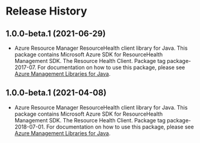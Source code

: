 # Release History

## 1.0.0-beta.1 (2021-06-29)

- Azure Resource Manager ResourceHealth client library for Java. This package contains Microsoft Azure SDK for ResourceHealth Management SDK. The Resource Health Client. Package tag package-2017-07. For documentation on how to use this package, please see [Azure Management Libraries for Java](https://aka.ms/azsdk/java/mgmt).

## 1.0.0-beta.1 (2021-04-08)

- Azure Resource Manager ResourceHealth client library for Java. This package contains Microsoft Azure SDK for ResourceHealth Management SDK. The Resource Health Client. Package tag package-2018-07-01. For documentation on how to use this package, please see [Azure Management Libraries for Java](https://aka.ms/azsdk/java/mgmt).
